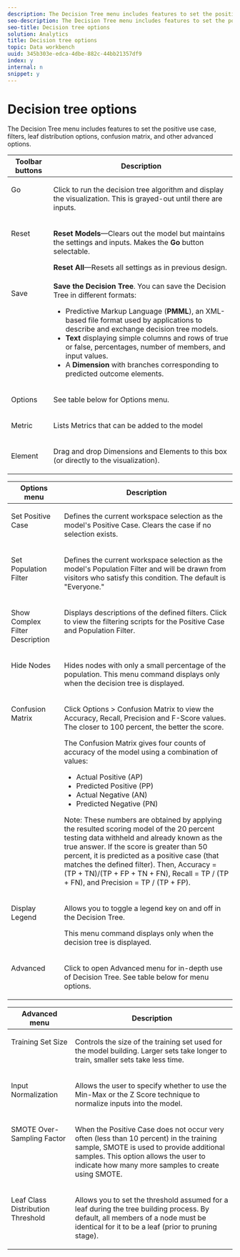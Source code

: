 ```yaml
---
description: The Decision Tree menu includes features to set the positive use case, filters, leaf distribution options, confusion matrix, and other advanced options.
seo-description: The Decision Tree menu includes features to set the positive use case, filters, leaf distribution options, confusion matrix, and other advanced options.
seo-title: Decision tree options
solution: Analytics
title: Decision tree options
topic: Data workbench
uuid: 345b303e-edca-4dbe-882c-44bb21357df9
index: y
internal: n
snippet: y
---
```


# Decision tree options

The Decision Tree menu includes features to set the positive use case, filters, leaf distribution options, confusion matrix, and other advanced options.

<table id="table_0CBCCB0856E2469EBE8846B413CAB114"> 
 <thead> 
  <tr> 
   <th colname="col1" class="entry"> Toolbar buttons </th> 
   <th colname="col2" class="entry"> Description </th> 
  </tr> 
 </thead>
 <tbody> 
  <tr> 
   <td colname="col1" valign="top"> <p>Go </p> </td> 
   <td colname="col2" valign="top"> <p>Click to run the decision tree algorithm and display the visualization. This is grayed-out until there are inputs. </p> </td> 
  </tr> 
  <tr> 
   <td colname="col1" valign="top"> <p>Reset </p> </td> 
   <td colname="col2" valign="top"> <p> <b>Reset Models</b>—Clears out the model but maintains the settings and inputs. Makes the <b>Go</b> button selectable. </p> <p> <b>Reset All</b>—Resets all settings as in previous design. </p> </td> 
  </tr> 
  <tr> 
   <td colname="col1" valign="top"> <p>Save </p> </td> 
   <td colname="col2" valign="top"> <b>Save the Decision Tree</b>. You can save the Decision Tree in different formats: 
    <ul id="ul_F7C7836C06D64912893113E8EEA05704"> 
     <li id="li_D2D8451A679243F1BC67C3B80CA5F83F">Predictive Markup Language (<b>PMML</b>), an XML-based file format used by applications to describe and exchange decision tree models. </li> 
     <li id="li_88C4B3E050CA4EFC9B7FA8BD446A9C55"><b>Text</b> displaying simple columns and rows of true or false, percentages, number of members, and input values. </li> 
     <li id="li_3F871B88F3FA41E9B95EFF5A181E3D57">A <b>Dimension</b> with branches corresponding to predicted outcome elements. </li> 
    </ul> </td> 
  </tr> 
  <tr> 
   <td colname="col1"> <p>Options </p> </td> 
   <td colname="col2"> <p>See table below for Options menu. </p> </td> 
  </tr> 
  <tr> 
   <td colname="col1"> <p>Metric </p> </td> 
   <td colname="col2"> <p>Lists Metrics that can be added to the model </p> </td> 
  </tr> 
  <tr> 
   <td colname="col1"> <p>Element </p> </td> 
   <td colname="col2"> <p>Drag and drop Dimensions and Elements to this box (or directly to the visualization). </p> </td> 
  </tr> 
 </tbody> 
</table>

<table id="table_24D84440D0354C70928E8927624DB255"> 
 <thead> 
  <tr> 
   <th colname="col1" class="entry"> Options menu </th> 
   <th colname="col2" class="entry"> Description </th> 
  </tr> 
 </thead>
 <tbody> 
  <tr> 
   <td colname="col1" valign="top"> <p>Set Positive Case </p> </td> 
   <td colname="col2" valign="top"> <p>Defines the current workspace selection as the model's Positive Case. Clears the case if no selection exists. </p> </td> 
  </tr> 
  <tr> 
   <td colname="col1" valign="top"> <p>Set Population Filter </p> </td> 
   <td colname="col2" valign="top"> <p>Defines the current workspace selection as the model's Population Filter and will be drawn from visitors who satisfy this condition. The default is "Everyone." </p> </td> 
  </tr> 
  <tr> 
   <td colname="col1" valign="top"> <p>Show Complex Filter Description </p> </td> 
   <td colname="col2" valign="top"> <p>Displays descriptions of the defined filters. Click to view the filtering scripts for the Positive Case and Population Filter. </p> </td> 
  </tr> 
  <tr> 
   <td colname="col1" valign="top"> <p>Hide Nodes </p> </td> 
   <td colname="col2" valign="top"> <p>Hides nodes with only a small percentage of the population. This menu command displays only when the decision tree is displayed. </p> </td> 
  </tr> 
  <tr> 
   <td colname="col1" valign="top"> <p>Confusion Matrix </p> </td> 
   <td colname="col2" valign="top"> <p>Click <span class="uicontrol"> Options</span> &gt; <span class="uicontrol"> Confusion Matrix</span> to view the Accuracy, Recall, Precision and F-Score values. The closer to 100 percent, the better the score. </p> <p>The Confusion Matrix gives four counts of accuracy of the model using a combination of values: 
     <ul id="ul_D9D512F5D74B44BDBD27B1912DF4CB02"> 
      <li id="li_28C541DF1CB543FEAF2D13C2F329DB52">Actual Positive (AP) </li> 
      <li id="li_56233006A1544D95A72CE096CA55C1E6">Predicted Positive (PP) </li> 
      <li id="li_375FB2D6A0A3418A9AD377C9EBB65386">Actual Negative (AN) </li> 
      <li id="li_07A5D23A36BA4D448C25C1414836EB8E">Predicted Negative (PN) </li> 
     </ul> </p> <p> <p>Note:  These numbers are obtained by applying the resulted scoring model of the 20 percent testing data withheld and already known as the true answer. If the score is greater than 50 percent, it is predicted as a positive case (that matches the defined filter). Then, Accuracy = (TP + TN)/(TP + FP + TN + FN), Recall = TP / (TP + FN), and Precision = TP / (TP + FP). </p> </p> </td> 
  </tr> 
  <tr> 
   <td colname="col1" valign="top"> <p>Display Legend </p> </td> 
   <td colname="col2" valign="top"> <p>Allows you to toggle a legend key on and off in the Decision Tree. </p> <p style="text-align: center;"><img href="assets/decison_tree_legend.png" align="left" placement="break" id="image_D5B9415A48C04619955BD96970F720A1" /> </p> <p>This menu command displays only when the decision tree is displayed. </p> </td> 
  </tr> 
  <tr> 
   <td colname="col1" valign="top"> <p>Advanced </p> </td> 
   <td colname="col2" valign="top"> <p>Click to open Advanced menu for in-depth use of Decision Tree. See table below for menu options. </p> </td> 
  </tr> 
 </tbody> 
</table>

<table id="table_91E4A74BFB224ABD889147324AC2910F"> 
 <thead> 
  <tr> 
   <th colname="col1" class="entry"> Advanced menu </th> 
   <th colname="col2" class="entry"> Description </th> 
  </tr> 
 </thead>
 <tbody> 
  <tr> 
   <td colname="col1" valign="top"> <p>Training Set Size </p> </td> 
   <td colname="col2" valign="top"> <p>Controls the size of the training set used for the model building. Larger sets take longer to train, smaller sets take less time. </p> </td> 
  </tr> 
  <tr> 
   <td colname="col1" valign="top"> <p>Input Normalization </p> </td> 
   <td colname="col2" valign="top"> <p> Allows the user to specify whether to use the Min-Max or the Z Score technique to normalize inputs into the model. </p> </td> 
  </tr> 
  <tr> 
   <td colname="col1" valign="top"> <p>SMOTE Over-Sampling Factor </p> </td> 
   <td colname="col2" valign="top"> <p>When the Positive Case does not occur very often (less than 10 percent) in the training sample, SMOTE is used to provide additional samples. This option allows the user to indicate how many more samples to create using SMOTE. </p> </td> 
  </tr> 
  <tr> 
   <td colname="col1" valign="top"> <p>Leaf Class Distribution Threshold </p> </td> 
   <td colname="col2" valign="top"> <p>Allows you to set the threshold assumed for a leaf during the tree building process. By default, all members of a node must be identical for it to be a leaf (prior to pruning stage). </p> </td> 
  </tr> 
 </tbody> 
</table>

